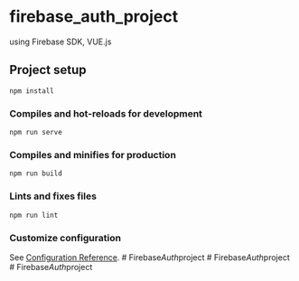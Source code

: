 # firebase_auth_project
using Firebase SDK, VUE.js
## Project setup
```
npm install
```

### Compiles and hot-reloads for development
```
npm run serve
```

### Compiles and minifies for production
```
npm run build
```

### Lints and fixes files
```
npm run lint
```

### Customize configuration
See [Configuration Reference](https://cli.vuejs.org/config/).
#   F i r e b a s e _ A u t h _ p r o j e c t  
 #   F i r e b a s e _ A u t h _ p r o j e c t  
 #   F i r e b a s e _ A u t h _ p r o j e c t  
 